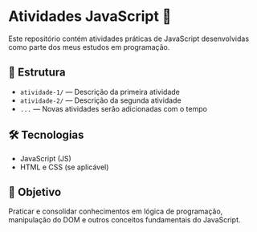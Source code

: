 # Atividades JavaScript 🚀

Este repositório contém atividades práticas de JavaScript desenvolvidas como parte dos meus estudos em programação.

## 📁 Estrutura

- `atividade-1/` — Descrição da primeira atividade
- `atividade-2/` — Descrição da segunda atividade
- `...` — Novas atividades serão adicionadas com o tempo

## 🛠️ Tecnologias

- JavaScript (JS)
- HTML e CSS (se aplicável)

## 📌 Objetivo

Praticar e consolidar conhecimentos em lógica de programação, manipulação do DOM e outros conceitos fundamentais do JavaScript.
